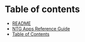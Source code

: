 # Table of contents

* [README](README.md)
* [NTG Apps Reference Guide](ntg_apps_complete_guide.md)
* [Table of Contents](summary_file.md)

